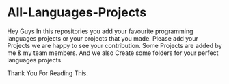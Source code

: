 # All-Languages-Projects
Hey Guys In this repositories you add your favourite programming languages projects or your projects that you made.
Please add your Projects we are happy to see your contribution.
Some Projects are added by me & my team members.
And we also Create some folders for your perfect languages projects.

Thank You For Reading This.
